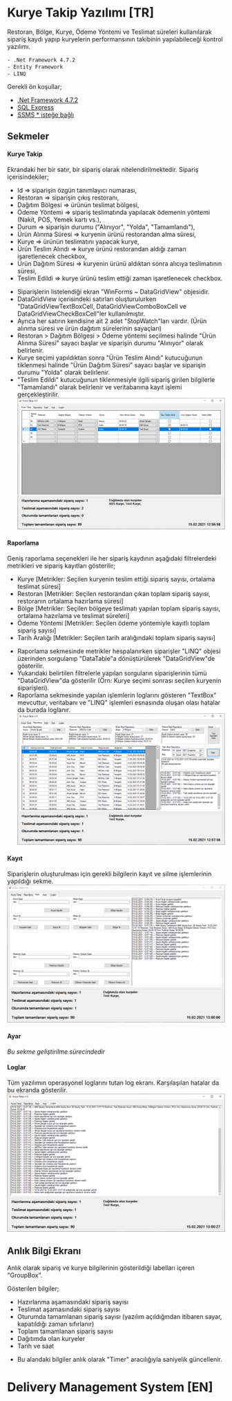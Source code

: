 ﻿# Kurye Takip Yazılımı [TR]
Restoran, Bölge, Kurye, Ödeme Yöntemi ve Teslimat süreleri kullanılarak sipariş kaydı yapıp kuryelerin performansının takibinin yapılabileceği kontrol yazılımı.

``` Kullanılan teknolojiler;
- .Net Framework 4.7.2
- Entity Framework
- LINQ
```

Gerekli ön koşullar;
- [.Net Framework 4.7.2](https://support.microsoft.com/tr-tr/topic/microsoft-net-framework-4-7-2-windows-için-çevrimdışı-yükleyici-05a72734-2127-a15d-50cf-daf56d5faec2)
- [SQL Express](https://go.microsoft.com/fwlink/?linkid=866658)
- [SSMS * isteğe bağlı](https://docs.microsoft.com/en-us/sql/ssms/download-sql-server-management-studio-ssms?view=sql-server-ver15)

## Sekmeler
#### Kurye Takip
Ekrandaki her bir satır, bir sipariş olarak nitelendirilmektedir.
Sipariş içerisindekiler;
- Id => siparişin özgün tanımlayıcı numarası,
- Restoran => siparişin çıkış restoranı,
- Dağıtım Bölgesi => ürünün teslimat bölgesi,
- Ödeme Yöntemi => sipariş teslimatında yapılacak ödemenin yöntemi (Nakit, POS, Yemek kartı vs.),
- Durum => siparişin durumu ("Alınıyor", "Yolda", "Tamamlandı"),
- Ürün Alınma Süresi => kuryenin ürünü restorandan alma süresi, 
- Kurye => ürünün teslimatını yapacak kurye,
- Ürün Teslim Alındı => kurye ürünü restorandan aldığı zaman işaretlenecek checkbox,
- Ürün Dağıtım Süresi => kuryenin ürünü aldıktan sonra alıcıya teslimatının süresi,
- Teslim Edildi => kurye ürünü teslim ettiği zaman işaretlenecek checkbox.

* Siparişlerin listelendiği ekran "WinForms ~ DataGridView" objesidir.
* DataGridView içerisindeki satırları oluşturulurken "DataGridViewTextBoxCell, DataGridViewComboBoxCell ve DataGridViewCheckBoxCell"ler kullanılmıştır.
* Ayrıca her satırın kendisine ait 2 adet "StopWatch"ları vardır. (Ürün alınma süresi ve ürün dağıtım sürelerinin sayaçları)
* Restoran > Dağıtım Bölgesi > Ödeme yöntemi seçilmesi halinde "Ürün Alınma Süresi" sayacı başlar ve siparişin durumu "Alınıyor" olarak belirlenir.
* Kurye seçimi yapıldıktan sonra "Ürün Teslim Alındı" kutucuğunun tiklenmesi halinde "Ürün Dağıtım Süresi" sayacı başlar ve siparişin durumu "Yolda" olarak belirlenir.
* "Teslim Edildi" kutucuğunun tiklenmesiyle ilgili sipariş girilen bilgilerle "Tamamlandı" olarak belirlenir ve veritabanına kayıt işlemi gerçekleştirilir.
![](KuryeTakip/ScreenShots/ss1.png)

#### Raporlama
Geniş raporlama seçenekleri ile her sipariş kaydının aşağıdaki filtrelerdeki metrikleri ve sipariş kayıtları gösterilir;
- Kurye [Metrikler: Seçilen kuryenin teslim ettiği sipariş sayısı, ortalama teslimat süresi]
- Restoran [Metrikler: Seçilen restorandan çıkan toplam sipariş sayısı, restoranın ortalama hazırlama süresi]
- Bölge [Metrikler: Seçilen bölgeye teslimatı yapılan toplam sipariş sayısı, ortalama hazırlama ve teslimat süreleri]
- Ödeme Yöntemi [Metrikler: Seçilen ödeme yöntemiyle kayıtlı toplam sipariş sayısı] 
- Tarih Aralığı [Metrikler: Seçilen tarih aralığındaki toplam sipariş sayısı]

* Raporlama sekmesinde metrikler hespalanırken siparişler "LINQ" objesi üzerinden sorgulanıp "DataTable"a dönüştürülerek "DataGridView"de gösterilir.
* Yukarıdaki belirtilen filtrelerle yapılan sorguların siparişlerinin tümü "DataGridView"da gösterilir (Örn: Kurye seçimi sonrası seçilen kuryenin siparişleri).
* Raporlama sekmesinde yapılan işlemlerin loglarını gösteren "TextBox" mevcuttur, veritabanı ve "LINQ" işlemleri esnasında oluşan olası hatalar da burada loglanır.
![](KuryeTakip/ScreenShots/ss2.png)

#### Kayıt
Siparişlerin oluşturulması için gerekli bilgilerin kayıt ve silme işlemlerinin yapıldığı sekme.
![](KuryeTakip/ScreenShots/ss3.png)

#### Ayar
_Bu sekme geliştirilme sürecindedir_

#### Loglar
Tüm yazılımın operasyonel loglarını tutan log ekranı. Karşılaşılan hatalar da bu ekranda gösterilir.
![](KuryeTakip/ScreenShots/ss5.png)

## Anlık Bilgi Ekranı
Anlık olarak sipariş ve kurye bilgilerinin gösterildiği labelları içeren "GroupBox".

Gösterilen bilgiler;
- Hazırlanma aşamasındaki sipariş sayısı
- Teslimat aşamasındaki sipariş sayısı
- Oturumda tamamlanan sipariş sayısı (yazılım açıldığından itibaren sayar, kapatıldığı zaman sıfırlanır)
- Toplam tamamlanan sipariş sayısı
- Dağıtımda olan kuryeler
- Tarih ve saat

* Bu alandaki bilgiler anlık olarak "Timer" aracılığıyla saniyelik güncellenir.

# Delivery Management System [EN]